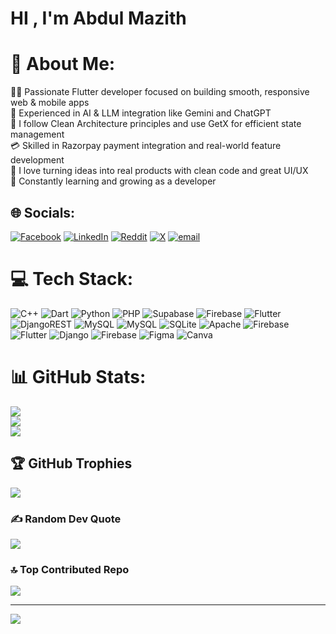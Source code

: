 # HI , I'm Abdul Mazith

# 💫 About Me:
👨‍💻 Passionate Flutter developer focused on building smooth, responsive web & mobile apps<br>🧠 Experienced in AI & LLM integration like Gemini and ChatGPT<br>🧱 I follow Clean Architecture principles and use GetX for efficient state management<br>💳 Skilled in Razorpay payment integration and real-world feature development<br>🎯 I love turning ideas into real products with clean code and great UI/UX<br>🚀 Constantly learning and growing as a developer


## 🌐 Socials:
[![Facebook](https://img.shields.io/badge/Facebook-%231877F2.svg?logo=Facebook&logoColor=white)](https://facebook.com/61578223391162) [![LinkedIn](https://img.shields.io/badge/LinkedIn-%230077B5.svg?logo=linkedin&logoColor=white)](https://linkedin.com/in/abdul-mazith-675246347) [![Reddit](https://img.shields.io/badge/Reddit-%23FF4500.svg?logo=Reddit&logoColor=white)](https://reddit.com/user/abdul_mazith__) [![X](https://img.shields.io/badge/X-black.svg?logo=X&logoColor=white)](https://x.com/MazithAbdu86017) [![email](https://img.shields.io/badge/Email-D14836?logo=gmail&logoColor=white)](mailto:abdul.mazith.21@gmail.com) 

# 💻 Tech Stack:
![C++](https://img.shields.io/badge/c++-%2300599C.svg?style=for-the-badge&logo=c%2B%2B&logoColor=white) ![Dart](https://img.shields.io/badge/dart-%230175C2.svg?style=for-the-badge&logo=dart&logoColor=white) ![Python](https://img.shields.io/badge/python-3670A0?style=for-the-badge&logo=python&logoColor=ffdd54) ![PHP](https://img.shields.io/badge/php-%23777BB4.svg?style=for-the-badge&logo=php&logoColor=white) ![Supabase](https://img.shields.io/badge/Supabase-3ECF8E?style=for-the-badge&logo=supabase&logoColor=white) ![Firebase](https://img.shields.io/badge/firebase-%23039BE5.svg?style=for-the-badge&logo=firebase) ![Flutter](https://img.shields.io/badge/Flutter-%2302569B.svg?style=for-the-badge&logo=Flutter&logoColor=white) ![DjangoREST](https://img.shields.io/badge/DJANGO-REST-ff1709?style=for-the-badge&logo=django&logoColor=white&color=ff1709&labelColor=gray) ![MySQL](https://img.shields.io/badge/mysql-4479A1.svg?style=for-the-badge&logo=mysql&logoColor=white) ![MySQL](https://img.shields.io/badge/mysql-4479A1.svg?style=for-the-badge&logo=mysql&logoColor=white) ![SQLite](https://img.shields.io/badge/sqlite-%2307405e.svg?style=for-the-badge&logo=sqlite&logoColor=white) ![Apache](https://img.shields.io/badge/apache-%23D42029.svg?style=for-the-badge&logo=apache&logoColor=white) ![Firebase](https://img.shields.io/badge/firebase-%23039BE5.svg?style=for-the-badge&logo=firebase) ![Flutter](https://img.shields.io/badge/Flutter-%2302569B.svg?style=for-the-badge&logo=Flutter&logoColor=white) ![Django](https://img.shields.io/badge/django-%23092E20.svg?style=for-the-badge&logo=django&logoColor=white) ![Firebase](https://img.shields.io/badge/firebase-a08021?style=for-the-badge&logo=firebase&logoColor=ffcd34) ![Figma](https://img.shields.io/badge/figma-%23F24E1E.svg?style=for-the-badge&logo=figma&logoColor=white) ![Canva](https://img.shields.io/badge/Canva-%2300C4CC.svg?style=for-the-badge&logo=Canva&logoColor=white)
# 📊 GitHub Stats:
![](https://github-readme-stats.vercel.app/api?username=abdulmazith-coder&theme=dark&hide_border=false&include_all_commits=true&count_private=false)<br/>
![](https://nirzak-streak-stats.vercel.app/?user=abdulmazith-coder&theme=dark&hide_border=false)<br/>
![](https://github-readme-stats.vercel.app/api/top-langs/?username=abdulmazith-coder&theme=dark&hide_border=false&include_all_commits=true&count_private=false&layout=compact)

## 🏆 GitHub Trophies
![](https://github-profile-trophy.vercel.app/?username=abdulmazith-coder&theme=radical&no-frame=false&no-bg=true&margin-w=4)

### ✍️ Random Dev Quote
![](https://quotes-github-readme.vercel.app/api?type=horizontal&theme=radical)

### 🔝 Top Contributed Repo
![](https://github-contributor-stats.vercel.app/api?username=abdulmazith-coder&limit=5&theme=dark&combine_all_yearly_contributions=true)

---
[![](https://visitcount.itsvg.in/api?id=abdulmazith-coder&icon=10&color=0)](https://visitcount.itsvg.in)

<!-- Proudly created with GPRM ( https://gprm.itsvg.in ) -->
